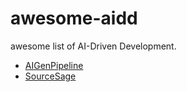 # awesome-aidd
awesome list of AI-Driven Development.

- [AIGenPipeline](https://github.com/stoerr/AIGenPipeline)
- [SourceSage](https://github.com/Sunwood-ai-labs/SourceSage)
